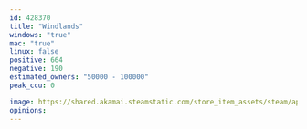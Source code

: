 ```yaml
---
id: 428370
title: "Windlands"
windows: "true"
mac: "true"
linux: false
positive: 664
negative: 190
estimated_owners: "50000 - 100000"
peak_ccu: 0

image: https://shared.akamai.steamstatic.com/store_item_assets/steam/apps/428370/header.jpg?t=1728560087
opinions:
---
```

